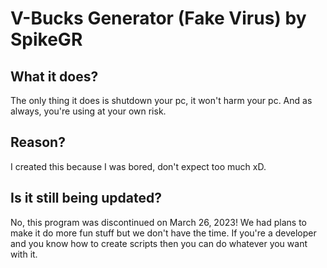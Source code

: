 # V-Bucks Generator (Fake Virus) by SpikeGR

## What it does?
The only thing it does is shutdown your pc, it won't
harm your pc. And as always, you're using at your own risk.

## Reason?

I created this because I was bored, don't expect
too much xD.

## Is it still being updated?

No, this program was discontinued on March 26, 2023! We had plans to make it do more fun stuff but we don't have the time. If you're a developer and you know how to create scripts then you can do whatever you want with it.

